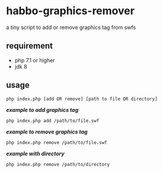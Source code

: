 # habbo-graphics-remover

a tiny script to add or remove graphics tag from swfs

## requirement

- php 7.1 or higher 
- jdk 8

## usage

```shell
php index.php [add OR remove] [path to file OR directory]
```

***example to add graphics tag***
```shell
php index.php add /path/to/file.swf
```

***example to remove graphics tag***
```shell
php index.php remove /path/to/file.swf
```

***example with directory***
```shell
php index.php remove /path/to/directory
```
